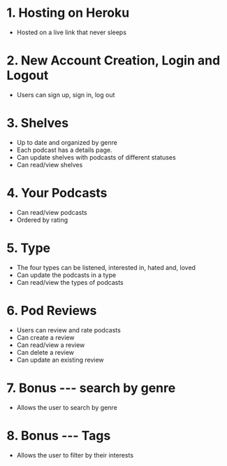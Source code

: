 
# 1. Hosting on Heroku
   * Hosted on a live link that never sleeps

# 2. New Account Creation, Login and Logout
  * Users can sign up, sign in, log out

# 3. Shelves
  * Up to date and organized by genre
  * Each podcast has a details page.
  * Can update shelves with podcasts of different statuses
  * Can read/view shelves

# 4. Your Podcasts
  * Can read/view podcasts
  * Ordered by rating


# 5. Type
  * The four types can be listened, interested in, hated and, loved
  * Can update the podcasts in a type
  * Can read/view the types of podcasts



# 6. Pod Reviews
  * Users can review and rate podcasts
  * Can create a review
  * Can read/view a review
  * Can delete a review
  * Can update an existing review



# 7. Bonus --- search by genre
  * Allows the user to search by genre


# 8. Bonus --- Tags
  * Allows the user to filter by their interests
